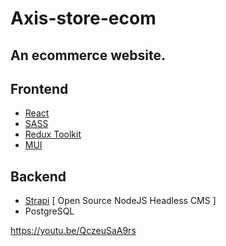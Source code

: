 # Axis-store-ecom

## An ecommerce website.

## Frontend
- [React](https://react.dev/)
- [SASS](https://sass-lang.com/)
- [Redux Toolkit](https://redux-toolkit.js.org/)
- [MUI](https://mui.com/)

## Backend
- [Strapi](https://strapi.io/) [ Open Source NodeJS Headless CMS ]
- PostgreSQL


https://youtu.be/QczeuSaA9rs
